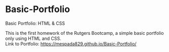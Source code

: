 # Basic-Portfolio
Basic Portfolio: HTML &amp; CSS

This is the first homework of the Rutgers Bootcamp, a simple basic portfolio only using HTML and CSS. 
<br>
Link to Portfolio: https://mespada829.github.io/Basic-Portfolio/

